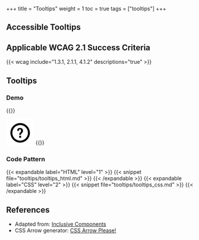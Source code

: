 +++
title = "Tooltips"
weight = 1
toc = true
tags = ["tooltips"]
+++

## Accessible Tooltips

## Applicable WCAG 2.1 Success Criteria

{{< wcag include="1.3.1, 2.1.1, 4.1.2" descriptions="true" >}}

## Tooltips

### Demo

{{<demo caption="Accessible Tooltip">}}

<style>
    .demo {
        height: 200px;
    }
    [role="tooltip"] {
  display: none;
  border: 2px solid black;
  padding: 10px;
  border-radius: 5px;
  width: 40%;
}
.arrow_box {
    position: relative;
    background: #fff;
    border: 2px solid #000;
    margin-top: 15px;
}
.arrow_box:after, .arrow_box:before {
    bottom: 100%;
    left: 11%;
    border: solid transparent;
    content: "";
    height: 0;
    width: 0;
    position: absolute;
    pointer-events: none;
}

.arrow_box:after {
    border-color: rgba(255, 255, 255, 0);
    border-bottom-color: #fff;
    border-width: 20px;
    margin-left: -20px;
}
.arrow_box:before {
    border-color: rgba(0, 0, 0, 0);
    border-bottom-color: #000;
    border-width: 23px;
    margin-left: -23px;
}

button:hover + [role="tooltip"],  
button:focus + [role="tooltip"] {  
  display: block;
}
 button {
            font-size: 1.25rem;
            border-radius: 0.33em;
            font-family: inherit;
            width: 75px;
            height: 75px;
            color: #fefefe;
            border: 0;
            background: #fff;
        }
svg {
    width: 100%;
}
</style>

<button class="notifications" aria-labelledby="tooltip-label">  
  <svg fill="#000000" xmlns="http://www.w3.org/2000/svg" xmlns:xlink="http://www.w3.org/1999/xlink" version="1.0" x="0px" y="0px" viewBox="0 0 24 24" enable-background="new 0 0 24 24" xml:space="preserve"><path d="M13,17h-2v-2h2V17z"></path><g><path d="M12,4c4.4,0,8,3.6,8,8s-3.6,8-8,8s-8-3.6-8-8S7.6,4,12,4 M12,2C6.5,2,2,6.5,2,12c0,5.5,4.5,10,10,10s10-4.5,10-10   C22,6.5,17.5,2,12,2L12,2z"></path></g><g><path d="M11,14c0-1.4,0.6-1.9,1.1-2.4c0.3-0.2,0.5-0.5,0.6-0.8c0.2-0.3,0.2-0.6,0.2-1c0-0.4-0.1-0.7-0.3-1   c-0.2-0.2-0.4-0.4-0.8-0.4c-0.3,0-1,0.1-1,1.5H9l0-0.4c0-0.9,0.3-1.5,0.8-2C10.4,7.2,11.1,7,11.9,7c1,0,1.7,0.2,2.2,0.8   s0.8,1.2,0.8,2c0,2.4-2,2.5-2,4.2H11z"></path></g></svg>
</button>  
<div class="arrow_box" role="tooltip" id="tooltip-label">Hi, I'm tooltip text! Hopefully, something useful and brief.</div>
{{</demo>}}

### Code Pattern
    
{{< expandable label="HTML" level="1" >}}
{{< snippet file="tooltips/tooltips_html.md" >}}
{{< /expandable >}}
{{< expandable label="CSS" level="2" >}}
{{< snippet file="tooltips/tooltips_css.md" >}}
{{< /expandable >}}

## References
- Adapted from: [Inclusive Components](https://inclusive-components.design/tooltips-toggletips/)
- CSS Arrow generator: [CSS Arrow Please!](https://cssarrowplease.com/)

